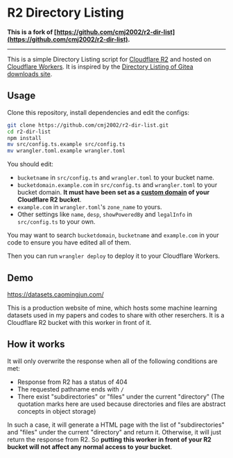 # R2 Directory Listing

**This is a fork of [https://github.com/cmj2002/r2-dir-list](https://github.com/cmj2002/r2-dir-list).**

---

This is a simple Directory Listing script for [Cloudflare R2](https://developers.cloudflare.com/r2/) and hosted on [Cloudflare Workers](https://workers.cloudflare.com/). It is inspired by the [Directory Listing of Gitea downloads site](https://blog.gitea.com/evolution-of-the-gitea-downloads-site/).

## Usage

Clone this repository, install dependencies and edit the configs:

```bash
git clone https://github.com/cmj2002/r2-dir-list.git
cd r2-dir-list
npm install
mv src/config.ts.example src/config.ts
mv wrangler.toml.example wrangler.toml
```

You should edit:
- `bucketname` in `src/config.ts` and `wrangler.toml` to your bucket name.
- `bucketdomain.example.com` in `src/config.ts` and `wrangler.toml` to your bucket domain. **It must have been set as a [custom domain](https://developers.cloudflare.com/r2/buckets/public-buckets/#custom-domains) of your Cloudflare R2 bucket**.
- `example.com` in `wrangler.toml`'s `zone_name` to yours.
- Other settings like `name`, `desp`, `showPoweredBy` and `legalInfo` in `src/config.ts` to your own.

You may want to search `bucketdomain`, `bucketname` and `example.com` in your code to ensure you have edited all of them.

Then you can run `wrangler deploy` to deploy it to your Cloudflare Workers.

## Demo

https://datasets.caomingjun.com/

This is a production website of mine, which hosts some machine learning datasets used in my papers and codes to share with other reserchers. It is a Cloudflare R2 bucket with this worker in front of it.

## How it works

It will only overwrite the response when all of the following conditions are met:
- Response from R2 has a status of 404
- The requested pathname ends with `/`
- There exist "subdirectories" or "files" under the current "directory" (The quotation marks here are used because directories and files are abstract concepts in object storage)

In such a case, it will generate a HTML page with the list of "subdirectories" and "files" under the current "directory" and return it. Otherwise, it will just return the response from R2. So **putting this worker in front of your R2 bucket will not affect any normal access to your bucket**.
